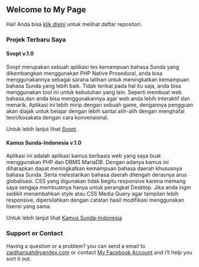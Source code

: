 ## Welcome to My Page

Hai! Anda bisa [klik disini](https://github.com/zaidhdev?tab=repositories) untuk melihat daftar repositori.


### Projek Terbaru Saya

#### Svopt v.1.0

Svopt merupakan sebuah aplikasi tes kemampuan bahasa Sunda yang dikembangkan menggunakan PHP Native Prosedural, anda bisa menggunakannya sebagai sarana latihan untuk meningkatkan kemampuan bahasa Sunda yang lebih baik.
Tidak terikat pada hal itu saja, anda bisa menggunakan tool ini untuk kebutuhan yang lain. Seperti membuat web bahasa,dan anda bisa menggunakannya agar web anda lebih interaktif dan menarik.
Aplikasi ini lebih mirip dengan sebuah game, dengannya pengguan akan diajak untuk belajar dengan lebih santai alih-alih dengan menghafal teori/kosakata dengan cara konvensional.

Untuk lebih lanjut lihat [Svopt](https://github.com/zaidhdev/Svopt).

#### Kamus Sunda-Indonesia v.1.0

Aplikasi ini adalah aplikasi kamus berbasis web yang saya buat menggunakan PHP dan DBMS MariaDB. Dengan adanya kamus ini diharapkan dapat meningkatkan kemampuan bahasa daerah khususnya bahasa Sunda. Serta melestarikan bahasa daerah ditengah derasnya arus globalisasi. CSS yang digunakan tidak begitu responsive karena memang saya sengaja membuatnya hanya untuk perangkat Desktop. Jika anda ingin sedikit menambahkan style atau CSS Media Query agar tampilan lebih responsive, dipersilahkan dengan catatan hasil modifikasi menggunakan lisensi yang sama.

Untuk lebih lanjut lihat [Kamus Sunda-Indonesia](https://github.com/zaidhdev/Kamus-Sunda-Indonesia)


### Support or Contact

Having a question or a problem? you can send a email to [zaidharisah@yandex.com](mailto://zaidharisah@yandex.com) or contact [My Facebook Account](https://m.facebook.com/zaidhdev) and i’ll help you sort it out.
